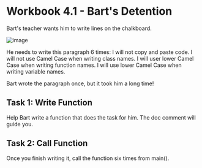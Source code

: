 # Workbook 4.1 - Bart's Detention
Bart's teacher wants him to write lines on the chalkboard.

![image](https://user-images.githubusercontent.com/93065901/194766388-03895290-6d7c-49b9-a65d-21e3a9976fbf.png)

He needs to write this paragraph 6 times:
I will not copy and paste code.
I will not use Camel Case when writing class names.
I will user lower Camel Case when writing function names.
I will use lower Camel Case when writing variable names.

Bart wrote the paragraph once, but it took him a long time!

## Task 1: Write Function
Help Bart write a function that does the task for him. The doc comment will guide you.

## Task 2: Call Function
Once you finish writing it, call the function six times from main().

